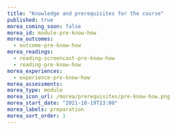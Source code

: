 ```yaml
---
title: "Knowledge and prerequisites for the course"
published: true
morea_coming_soon: false
morea_id: module-pre-know-how
morea_outcomes:
  - outcome-pre-know-how
morea_readings:
  - reading-screencast-pre-know-how
  - reading-pre-know-how
morea_experiences:
  - experience-pre-know-how
morea_assessments:
morea_type: module
morea_icon_url: /morea/prerequisites/pre-know-how.png
morea_start_date: "2021-10-19T23:00"
morea_labels: preparation
morea_sort_order: 1
---
```



